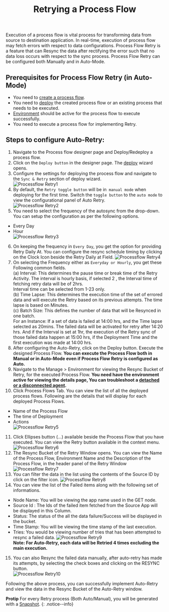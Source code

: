 ﻿---
title:  "Retrying a Process Flow"
toc: true
tag: developers
category: "Processflow"
menus: 
   quickstartprocessflow:
        title: "Retrying a Process Flow"
        weight: 7
        icon: fa fa-file-word-o
        identifier: retryprocessflow
---

Execution of a process flow is vital process for transforming data from source to 
destination application. In real-time, execution of process flow may fetch errors 
with respect to data configurations. 
Process Flow Retry is a feature that can Resync the data after rectifying the error 
such that no data loss occurs with respect to the sync process. Process Flow Retry 
can be configured both Manually and in Auto-Mode.

## Prerequisites for Process Flow Retry (in Auto-Mode)
* You need to [create a process flow](/processflow/creating-processflow/).   
* You need to [deploy](/processflow/deploying-and-executing-processfloww/) the created process flow or an existing process that needs to be executed. 
* [Environment](/deployment/Environment-Management/) should be active for the process flow to execute successfully.
* You need to execute a process flow for implementing Retry. 

## Steps to configure Auto-Retry:
1.	Navigate to the Process flow designer page and Deploy/Redeploy a process flow.    
2.	Click on the `Deploy button` in the designer page. The [deploy](/processflow/deploying-and-executing-processfloww/) wizard opens.    
3.	Configure the settings for deploying the process flow and navigate to the `Sync & Retry` section of deploy wizard.     
![Processflow Retry1](../../../staticfiles/processflow/media/processflow-retry1.png)      
4.	By default, the `Retry toggle button` will be in` manual mode` when deploying for the first time. Switch the `toggle button` to the `auto mode` to view the configurational panel of Auto Retry.  
![Processflow Retry2](../../../staticfiles/processflow/media/processflow-retry2.png)      
5.	You need to select the frequency of the autosync from the drop-down. You can setup the configuration as per the following options.  
* Every Day  
* Hour     
![Processflow Retry3](../../../staticfiles/processflow/media/processflow-retry3.png)      
6.	On keeping the frequency in `Every Day`, you get the option for providing Retry Daily At. You can configure the resync schedule timing by clicking on the Clock Icon beside the Retry Daily at Field. 
![Processflow Retry4](../../../staticfiles/processflow/media/processflow-retry4.png)      
7.	On selecting the Frequency either as `Everyday or Hourly`, you get these Following common fields.      
(a) Interval: This determines the pause time or break time of the Retry Activity. The interval is hourly basis, if selected 2 , the Interval time of fetching retry data will be of 2hrs.     
    Interval time can be selected from 1-23 only.    
(b) Time Lapse: This determines the execution time of the set of errored data and will execute the Retry based on its previous attempts. The time lapse is based on Minutes.      
(c) Batch Size: This defines the number of data  that will be Resynced in one batch.    
For an Instance: If a set of data is failed at 14:00 hrs, and the Time lapse selected as 20mins. The failed data will be activated for retry after 14:20 hrs. And if the Interval is set at 1hr, the execution of the Retry sync of those failed data happen at 15:00 hrs, if the Deployment Time and the first execution was made at 14:00 hrs.      
8.	After configuring the Auto-Retry, click on the Deploy button. Execute the designed Process Flow.
 **You can execute the Process Flow both in Manual or in Auto-Mode even if Process Flow Retry is configured as Auto.**
9.	Navigate to the Manage > Environment for viewing the Resync Bucket of Retry, for the executed Process Flow.
**You need have the environment active for viewing the details page, You can troubleshoot a [detached or a disconnected agent](/deployment/Environment-Management/#detaching-and-attaching-environment).** 
10.	Click Process Flows Tab. You can view the list of all the deployed process flows. Following are the details that will display for each deployed Process Flows.
* Name of the Process Flow  
* The time of Deployment   
* Actions    
![Processflow Retry5](../../../staticfiles/processflow/media/processflow-retry5.png)    
11.	Click Ellipses button (...) available beside the Process Flow that you have executed. You can view the Retry button available in the context menu.  
![Processflow Retry6](../../../staticfiles/processflow/media/processflow-retry6.png)    
12.	The Resync Bucket of the Retry Window opens. You can view the Name of the Process Flow, Environment Name and the Description of the Process Flow, in the header panel of the Retry Window  
![Processflow Retry7](../../../staticfiles/processflow/media/processflow-retry7.png)    
13.	You can filter the data in the list using the contents of the Source ID by click on the filter icon.
![Processflow Retry8](../../../staticfiles/processflow/media/processflow-retry8.png)    
14.	You can view the list of the Failed items along with the following set of informations.
* Node Name: You will be viewing the app name used in the GET node.
* Source Id : The Ids of the failed item fetched from the Source App will be displayed in this Column.
* Status: The status of the all the data failure/Success will be displayed in the bucket.
* Time Stamp: You will be viewing the time stamp of the last execution.
* Tries: You would be viewing number of tries that has been attempted to resync a failed data. 
 ![Processflow Retry9](../../../staticfiles/processflow/media/processflow-retry9.png)    
**Note: For Auto-Retry, each data will be Retried 4 times excluding the main execution.**
15.	You can also Resync the failed data manually, after auto-retry has made its attempts, by selecting the check boxes and clicking on the RESYNC button.  
![Processflow Retry10](../../../staticfiles/processflow/media/processflow-retry10.png)    

Following the above process, you can successfully implement Auto-Retry and view the data in the Resync Bucket of the Auto-Retry window.

**Protip**  For every Retry process (Both Auto/Manual), you will be generated with a [Snapshot](/processflow/snapshot-processflow/). 
{: .notice--info}

